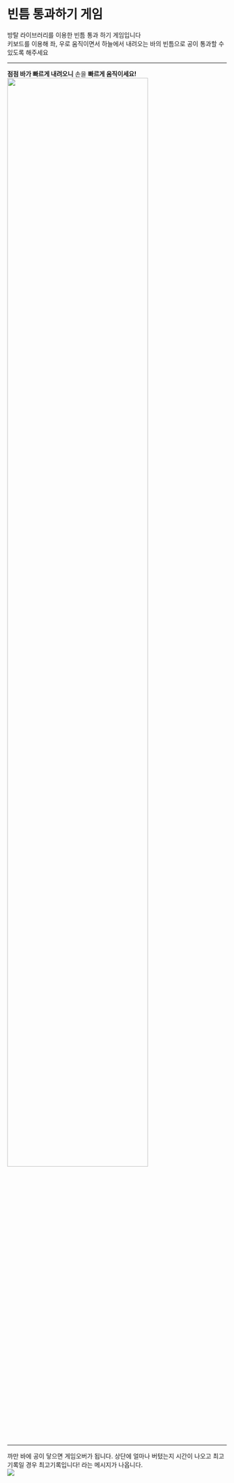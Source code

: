 # 빈틈 통과하기 게임

<div>방탈 라이브러리를 이용한 빈틈 통과 하기 게임입니다</div>
<div>키보드를 이용해 좌, 우로 움직이면서 하늘에서 내려오는 바의 빈틈으로 공이 통과할 수 있도록 해주세요</div>
<hr>
<div><b>점점 바가 빠르게 내려오니</b> 손을 <b>빠르게 움직이세요!</b><br>
  <img src="https://user-images.githubusercontent.com/54932132/94343415-fa349380-0052-11eb-891b-5741d0f99f0b.PNG", style="width:80%;hight:80%;"><br>
 <hr>
  까만 바에 공이 닿으면 게임오버가 됩니다. 상단에 얼마나 버텼는지 시간이 나오고 최고 기록일 경우 최고기록입니다! 라는 메시지가 나옵니다.<br>
  <img src="https://user-images.githubusercontent.com/54932132/94343416-fb65c080-0052-11eb-8ec1-4e4fe9fc98af.PNG">
</div>
